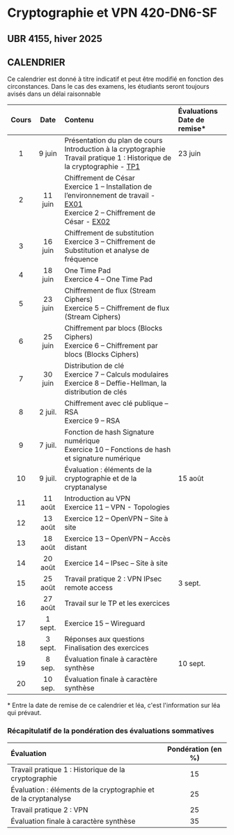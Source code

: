 # Cryptographie et VPN 420-DN6-SF

## UBR 4155, hiver 2025

## CALENDRIER

Ce calendrier est donné à titre indicatif et peut être modifié en fonction des circonstances. Dans le cas des examens, les étudiants seront toujours avisés dans un délai raisonnable

| Cours | Date | Contenu | Évaluations<br> Date de remise* |
| :---: | :---: | :--- | :--- |
| 1 | 9 juin | Présentation du plan de cours<br>  Introduction à la cryptographie<br>  Travail pratique 1 : Historique de la cryptographie - [TP1](TPs/TP1_Recherche.md) | 23 juin |
| 2 | 11 juin | Chiffrement de César<br>  Exercice 1 – Installation de l’environnement de travail - [EX01](Exercices/Exercice01_InstallationEnvironnementTravail.md)<br>  Exercice 2 – Chiffrement de César - [EX02](Exercices/Exercice02_ChiffrementDeCesar.md) |  |
| 3 | 16 juin | Chiffrement de substitution<br>  Exercice 3 – Chiffrement de Substitution et analyse de fréquence |  |
| 4 | 18 juin | One Time Pad<br>  Exercice 4 – One Time Pad |  |
| 5 | 23 juin | Chiffrement de flux (Stream Ciphers)<br>  Exercice 5 – Chiffrement de flux (Stream Ciphers) | |
| 6 | 25 juin | Chiffrement par blocs (Blocks Ciphers)<br>  Exercice 6 – Chiffrement par blocs (Blocks Ciphers) |  |
| 7 | 30 juin | Distribution de clé<br>  Exercice 7 – Calculs modulaires<br>  Exercice 8 – Deffie-Hellman, la distribution de clés |  |
| 8 | 2 juil. | Chiffrement avec clé publique – RSA<br>  Exercice 9 – RSA |  |
| 9 | 7 juil. | Fonction de hash  Signature numérique<br>  Exercice 10 – Fonctions de hash et signature numérique |  |
| 10 | 9 juil. | Évaluation : éléments de la cryptographie et de la cryptanalyse | 15 août |
| 11 | 11 août | Introduction au VPN<br>  Exercice 11 – VPN - Topologies |  |
| 12 | 13 août | Exercice 12 – OpenVPN – Site à site |  |
| 13 | 18 août | Exercice 13 – OpenVPN – Accès distant |  |
| 14 | 20 août | Exercice 14 – IPsec – Site à site |  |
| 15 | 25 août | Travail pratique 2 : VPN  IPsec remote access | 3 sept. |
| 16 | 27 août | Travail sur le TP et les exercices |  |
| 17 | 1 sept. | Exercice 15 – Wireguard |  |
| 18 | 3 sept. | Réponses aux questions<br>  Finalisation des exercices |  |
| 19 | 8 sep. | Évaluation finale à caractère synthèse | 10 sept. |
| 20 | 10 sep. | Évaluation finale à caractère synthèse |  |  

\* Entre la date de remise de ce calendrier et léa, c'est l'information sur léa qui prévaut.

### Récapitulatif de la pondération des évaluations sommatives

| Évaluation | Pondération (en %) |
| :--- | :---: |
| Travail pratique 1 : Historique de la cryptographie | 15 |
| Évaluation : éléments de la cryptographie et de la cryptanalyse | 25 |
| Travail pratique 2 : VPN | 25 |
| Évaluation finale à caractère synthèse | 35 |